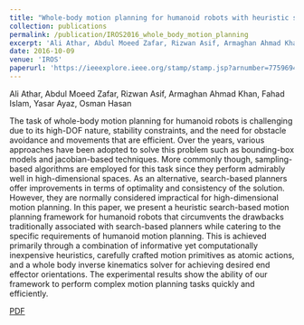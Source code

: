 ```yaml
---
title: "Whole-body motion planning for humanoid robots with heuristic search"
collection: publications
permalink: /publication/IROS2016_whole_body_motion_planning
excerpt: 'Ali Athar, Abdul Moeed Zafar, Rizwan Asif, Armaghan Ahmad Khan, Fahad Islam, Yasar Ayaz, Osman Hasan'
date: 2016-10-09
venue: 'IROS'
paperurl: 'https://ieeexplore.ieee.org/stamp/stamp.jsp?arnumber=7759694'
---
```

Ali Athar, Abdul Moeed Zafar, Rizwan Asif, Armaghan Ahmad Khan, Fahad Islam, Yasar Ayaz, Osman Hasan

The task of whole-body motion planning for humanoid robots is challenging due to its high-DOF nature, stability constraints, and the need for obstacle avoidance and movements that are efficient. Over the years, various approaches have been adopted to solve this problem such as bounding-box models and jacobian-based techniques. More commonly though, sampling-based algorithms are employed for this task since they perform admirably well in high-dimensional spaces. As an alternative, search-based planners offer improvements in terms of optimality and consistency of the solution. However, they are normally considered impractical for high-dimensional motion planning. In this paper, we present a heuristic search-based motion planning framework for humanoid robots that circumvents the drawbacks traditionally associated with search-based planners while catering to the specific requirements of humanoid motion planning. This is achieved primarily through a combination of informative yet computationally inexpensive heuristics, carefully crafted motion primitives as atomic actions,  and a whole body inverse kinematics solver for achieving desired end effector orientations. The experimental results show the ability of our framework to perform complex motion planning tasks quickly and efficiently.

[PDF](https://ieeexplore.ieee.org/stamp/stamp.jsp?arnumber=7759694)
